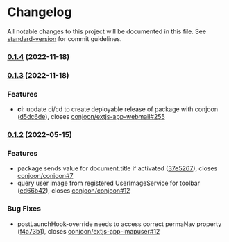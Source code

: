 # Changelog

All notable changes to this project will be documented in this file. See [standard-version](https://github.com/conventional-changelog/standard-version) for commit guidelines.

### [0.1.4](https://github.com/conjoon/extjs-app-imapuser/compare/v0.1.3...v0.1.4) (2022-11-18)

### [0.1.3](https://github.com/conjoon/extjs-app-imapuser/compare/v0.1.2...v0.1.3) (2022-11-18)


### Features

* **ci:** update ci/cd to create deployable release of package with conjoon ([d5dc6de](https://github.com/conjoon/extjs-app-imapuser/commit/d5dc6de6588212f0e62b7e174c628adf7bd8165c)), closes [conjoon/extjs-app-webmail#255](https://github.com/conjoon/extjs-app-webmail/issues/255)

### [0.1.2](https://github.com/conjoon/extjs-app-imapuser/compare/v0.1.1...v0.1.2) (2022-05-15)


### Features

* package sends value for document.title if activated ([37e5267](https://github.com/conjoon/extjs-app-imapuser/commit/37e5267166db2fa8d22fcdcf59711c2e55c72e66)), closes [conjoon/conjoon#7](https://github.com/conjoon/conjoon/issues/7)
* query user image from registered UserImageService for toolbar ([ed66b42](https://github.com/conjoon/extjs-app-imapuser/commit/ed66b42bc71fe4a1907a611be53185eae03d4024)), closes [conjoon/conjoon#12](https://github.com/conjoon/conjoon/issues/12)


### Bug Fixes

* postLaunchHook-override needs to access correct permaNav property ([f4a73b1](https://github.com/conjoon/extjs-app-imapuser/commit/f4a73b12a68ed380c02be9bfef612f19299904f8)), closes [conjoon/extjs-app-imapuser#12](https://github.com/conjoon/extjs-app-imapuser/issues/12)

